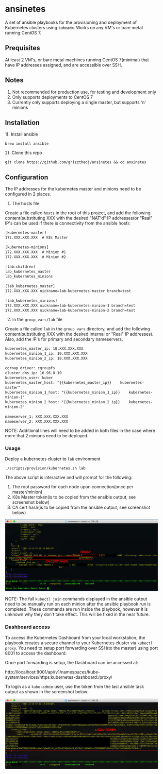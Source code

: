 # ansinetes #

A set of ansible playbooks for the provisioning and deployment of Kubernetes clusters using `kubeadm`. Works on any VM's or bare metal running CentOS 7.

## Prequisites

At least 2 VM's, or bare metal machines running CentOS 7(minimal) that have IP addresses assigned, and are accessible over SSH.

## Notes  

1. Not recommended for production use, for testing and development only
2. Only supports deployments to CentOS 7 
3. Currently only supports deploying a single master, but supports 'n' minions

## Installation 

1). Install ansible

```
brew install ansible
```

2). Clone this repo

```
git clone https://github.com/grizzthedj/ansinetes && cd ansinetes
```

## Configuration

The IP addresses for the kubernetes master and minions need to be configured in 2 places. 

1. The hosts file

Create a file called `hosts` in the root of this project, and add the following content(substituting XXX with the desired "NAT'd" IP addresses(or "Real" IP's can be used if there is connectivity from the ansible host):
```
[kubernetes-master]
172.XXX.XXX.XXX  # K8s Master

[kubernetes-minions]
172.XXX.XXX.XXX  # Minion #1
172.XXX.XXX.XXX  # Minion #2

[lab:children]
lab_kubernetes_master
lab_kubernetes_minions

[lab_kubernetes_master]
172.XXX.XXX.XXX nickname=lab-kubernetes-master branch=test

[lab_kubernetes_minions]
172.XXX.XXX.XXX nickname=lab-kubernetes-minion-1 branch=test
172.XXX.XXX.XXX nickname=lab-kubernetes-minion-2 branch=test
```

2. In the `group_vars/lab` file

Create a file called `lab` in the `group_vars` directory, and add the following content(substituting XXX with the desired internal or "Real" IP addresses). Also, add the IP's for primary and secondary nameservers.
```
kubernetes_master_ip: 10.XXX.XXX.XXX
kubernetes_minion_1_ip: 10.XXX.XXX.XXX
kubernetes_minion_2_ip: 10.XXX.XXX.XXX

cgroup_driver: cgroupfs
cluster_dns_ip: 10.96.0.10
kubernetes_user: kuber
kubernetes_master_host: "{{kubernetes_master_ip}}    kubernetes-master"
kubernetes_minion_1_host: "{{kubernetes_minion_1_ip}}    kubernetes-minion-1"
kubernetes_minion_2_host: "{{kubernetes_minion_2_ip}}    kubernetes-minion-2"

nameserver_1: XXX.XXX.XXX.XXX
nameserver_2: XXX.XXX.XXX.XXX
```

NOTE: Additional lines will need to be added in both files in the case where more that 2 minions need to be deployed.

### Usage

Deploy a kubernetes cluster to `lab` environment
```
./scripts/provision/kubernetes.sh lab
```

The above script is interactive and will prompt for the following: 

1. The root password for each node upon connection(once per master/minion)
2. K8s Master token(is to be copied from the ansible output, see screenshot below)
3. CA cert hash(is to be copied from the ansible output, see screenshot below)

![alt text](https://github.com/grizzthedj/ansinetes/blob/master/docs/token-cert-hash.png)

NOTE: The full `kubectl join` commands displayed in the ansible output need to be manually run on each minion after the ansible playbook run is completed. These commands are run inside the playbook, however it is unknown why they don't take effect. This will be fixed in the near future.

###  Dashboard access

To access the Kubernetes Dashboard from your local workstation, the playbook creates a secure channel to your Kubernetes cluster via `kubectl proxy`. You need to setup port forwarding over SSH(to the master) using port 8001 to access the dashboard.

Once port forwarding is setup, the Dashboard can be accessed at:

http://localhost:8001/api/v1/namespaces/kube-system/services/https:kubernetes-dashboard:/proxy/

To login as a `kube-admin` user, use the token from the last ansible task output as shown in the screenshot below:

![alt text](https://github.com/grizzthedj/ansinetes/blob/master/docs/login-token.png)


